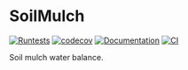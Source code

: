 # SoilMulch

[![Runtests](https://github.com/calabresehydrologylab/SoilMulch.jl/actions/workflows/Runtests.yml/badge.svg?branch=main)](https://github.com/calabresehydrologylab/SoilMulch.jl/actions/workflows/Runtests.yml)
[![codecov](https://codecov.io/gh/calabresehydrologylab/SoilMulch.jl/branch/main/graph/badge.svg?token=kOFb20GDkX)](https://codecov.io/gh/calabresehydrologylab/SoilMulch.jl)
[![Documentation](https://github.com/calabresehydrologylab/SoilMulch.jl/actions/workflows/Documentation.yml/badge.svg)](https://github.com/calabresehydrologylab/SoilMulch.jl/actions/workflows/Documentation.yml)
[![CI](https://github.com/calabresehydrologylab/SoilMulch.jl/actions/workflows/CI.yml/badge.svg)](https://github.com/calabresehydrologylab/SoilMulch.jl/actions/workflows/CI.yml)

Soil mulch water balance.
